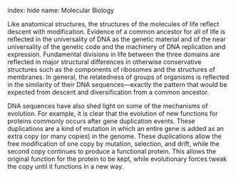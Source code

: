 index: hide
name:  Molecular Biology

Like anatomical structures, the structures of the molecules of life reflect descent with modification. Evidence of a common ancestor for all of life is reflected in the universality of DNA as the genetic material and of the near universality of the genetic code and the machinery of DNA replication and expression. Fundamental divisions in life between the three domains are reflected in major structural differences in otherwise conservative structures such as the components of ribosomes and the structures of membranes. In general, the relatedness of groups of organisms is reflected in the similarity of their DNA sequences—exactly the pattern that would be expected from descent and diversification from a common ancestor.

DNA sequences have also shed light on some of the mechanisms of evolution. For example, it is clear that the evolution of new functions for proteins commonly occurs after gene duplication events. These duplications are a kind of mutation in which an entire gene is added as an extra copy (or many copies) in the genome. These duplications allow the free modification of one copy by mutation, selection, and drift, while the second copy continues to produce a functional protein. This allows the original function for the protein to be kept, while evolutionary forces tweak the copy until it functions in a new way.
